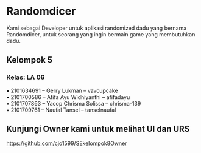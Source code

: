 # Randomdicer

Kami sebagai Developer untuk aplikasi randomized dadu yang bernama Randomdicer, untuk seorang yang ingin bermain game yang membutuhkan dadu.

## Kelompok 5
### Kelas: LA 06
•	2101634691 – Gerry Lukman – vavcupcake  
•	2101700586 – Afifa Ayu Widhiyanthi – afifadayu  
•	2101707863 – Yacop Chrisma Solissa – chrisma-139  
•	2101709761 – Naufal Tansel – tanselnaufal  

## Kunjungi Owner kami untuk melihat UI dan URS  
https://github.com/cjo1599/SEkelompok8Owner